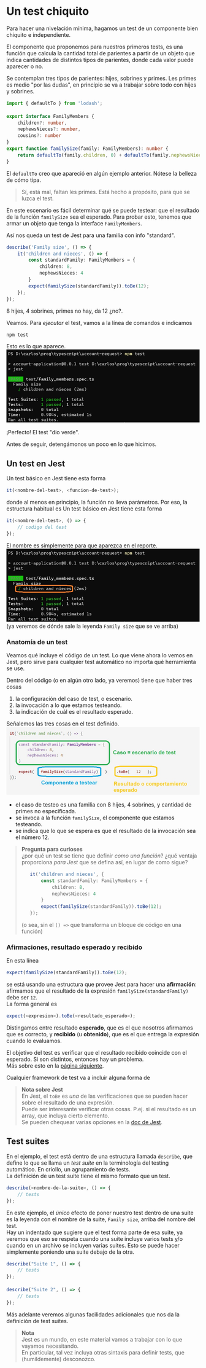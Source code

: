 # Un test chiquito
Para hacer una nivelación mínima, hagamos un test de un componente bien chiquito e independiente. 

El componente que proponemos para nuestros primeros tests, es una función que calcula la cantidad total de parientes a partir de un objeto que indica cantidades de distintos tipos de parientes, donde cada valor puede aparecer o no.

Se contemplan tres tipos de parientes: hijes, sobrines y primes. Les primes es medio "por las dudas", en principio se va a trabajar sobre todo con hijes y sobrines.

``` typescript
import { defaultTo } from 'lodash';

export interface FamilyMembers {
    children?: number,
    nephewsNieces?: number,
    cousins?: number
}
export function familySize(family: FamilyMembers): number {
    return defaultTo(family.children, 0) + defaultTo(family.nephewsNieces, 0) 
}
```
El `defaultTo` creo que apareció en algún ejemplo anterior. Nótese la belleza de cómo tipa.

> Sí, está mal, faltan les primes. Está hecho a propósito, para que se luzca el test.


En este escenario es fácil determinar qué se puede testear: que el resultado de la función `familySize` sea el esperado. Para probar esto, tenemos que armar un objeto que tenga la interface `FamilyMembers`. 

Así nos queda un test de Jest para una familia con info "standard".
``` typescript
describe('Family size', () => {
    it('children and nieces', () => {
        const standardFamily: FamilyMembers = {
            children: 8,
            nephewsNieces: 4
        }
        expect(familySize(standardFamily)).toBe(12);
    });
});
``` 
8 hijes, 4 sobrines, primes no hay, da 12 ¿no?.

Veamos. Para _ejecutar_ el test, vamos a la línea de comandos e indicamos
``` typescript
npm test
``` 

Esto es lo que aparece.
![un test OK](./images/just-one-test-ok.jpg)

¡Perfecto! El test "dio verde".

Antes de seguir, detengámonos un poco en lo que hicimos.


## Un test en Jest
Un test básico en Jest tiene esta forma
``` typescript
it(<nombre-del-test>, <funcion-de-test>);
``` 

donde al menos en principio, la función no lleva parámetros. Por eso, la estructura habitual es
Un test básico en Jest tiene esta forma
``` typescript
it(<nombre-del-test>, () => {
    // codigo del test
});
``` 

El nombre es simplemente para que aparezca en el reporte.
![un test OK](./images/show-test-name.jpg)
(ya veremos de dónde sale la leyenda `Family size` que se ve arriba)


### Anatomía de un test
Veamos qué incluye el código de un test. Lo que viene ahora lo vemos en Jest, pero sirve para cualquier test automático no importa qué herramienta se use. 

Dentro del código (o en algún otro lado, ya veremos) tiene que haber tres cosas
1. la configuración del caso de test, o escenario.
1. la invocación a lo que estamos testeando.
1. la indicación de cuál es el resultado esperado.

Señalemos las tres cosas en el test definido.
![tres cosas en un test](./images/simple-test-anatomy.jpg)
- el caso de testeo es una familia con 8 hijes, 4 sobrines, y cantidad de primes no especificada.
- se invoca a la función `familySize`, el componente que estamos testeando.
- se indica que lo que se espera es que el resultado de la invocación sea el número 12.

> **Pregunta para curioses**  
> ¿por qué un test se tiene que definir _como una función_? ¿qué ventaja proporciona _para Jest_ que se defina así, en lugar de como sigue?
> ``` typescript
>    it('children and nieces', {
>        const standardFamily: FamilyMembers = {
>            children: 8,
>            nephewsNieces: 4
>        }
>        expect(familySize(standardFamily)).toBe(12);
>    });
>```
> (o sea, sin el `() =>` que transforma un bloque de código en una función)


### Afirmaciones, resultado esperado y recibido
En esta línea 
``` typescript
expect(familySize(standardFamily)).toBe(12);
```
se está usando una estructura que provee Jest para hacer una **afirmación**: afirmamos que el resultado de la expresión `familySize(standardFamily)` debe ser `12`.  
La forma general es 
``` typescript
expect(<expresion>).toBe(<resultado_esperado>);
```
Distingamos entre resultado **esperado**, que es el que nosotros afirmamos que es correcto, y **recibido** (u **obtenido**), que es el que entrega la expresión cuando lo evaluamos.

El objetivo del test es verificar que el resultado recibido coincide con el esperado. Si son distintos, entonces hay un problema.  
Más sobre esto en la [página siguiente](./mas-sobre-family-size.md).

Cualquier framework de test va a incluir alguna forma de 
> **Nota sobre Jest**  
> En Jest, el `toBe` es _una_ de las verificaciones que se pueden hacer sobre el resultado de una expresión.  
> Puede ser interesante verificar otras cosas. P.ej. si el resultado es un array, que incluya cierto elemento.  
> Se pueden chequear varias opciones en la [doc de Jest](https://jestjs.io/docs/en/expect).


## Test suites
En el ejemplo, el test está dentro de una estructura llamada `describe`, que define lo que se llama un _test suite_ en la terminología del testing automático. En criollo, un agrupamiento de tests.  
La definición de un test suite tiene el mismo formato que un test.
``` typescript
describe(<nombre-de-la-suite>, () => {
    // tests
});
``` 

En este ejemplo, el _único_ efecto de poner nuestro test dentro de una suite es la leyenda con el nombre de la suite, `Family size`, arriba del nombre del test.  
Hay un indentado que sugiere que el test forma parte de esa suite, ya veremos que eso se respeta cuando una suite incluye varios tests y/o cuando en un archivo se incluyen varias suites. Esto se puede hacer simplemente poniendo una suite debajo de la otra.

``` typescript
describe("Suite 1", () => {
    // tests
});

describe("Suite 2", () => {
    // tests
});
``` 
Más adelante veremos algunas facilidades adicionales que nos da la definición de test suites.

> **Nota**  
> Jest es un mundo, en este material vamos a trabajar con lo que vayamos necesitando.  
> En particular, tal vez incluya otras sintaxis para definir tests, que (humildemente) desconozco.


